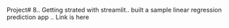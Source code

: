 Project# 8.. Getting strated with streamlit.. built a sample linear regression prediction app .. Link is here 

